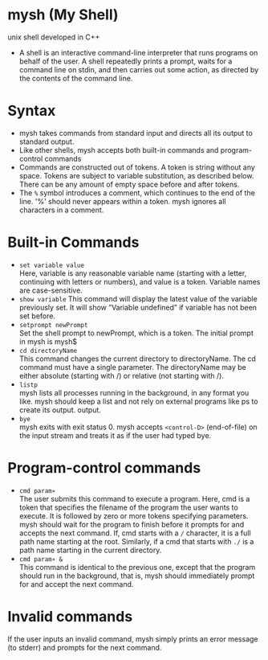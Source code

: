 # mysh (My Shell)
unix shell developed in C++
- A shell is an interactive command-line interpreter that runs programs on behalf of the user. A shell repeatedly
prints a prompt, waits for a command line on stdin, and then carries out some action, as directed by the
contents of the command line.

# Syntax
- mysh takes commands from standard input and directs all its output to standard output.
- Like other shells, mysh accepts both built-in commands and program-control commands
- Commands are constructed out of tokens. A token is string without any space. Tokens are subject to variable
substitution, as described below. There can be any amount of empty space before and after tokens.
- The `%` symbol introduces a comment, which continues to the end of the line. '%' should never
appears within a token. mysh ignores all characters in a comment. 

# Built-in Commands

- `set variable value`  
   Here, variable is any reasonable variable name (starting with a letter, continuing with letters or numbers), and value is a token. Variable names are case-sensitive.
- `show variable` 
   This command will display the latest value of the variable previously set. It will show ”Variable
undefined” if variable has not been set before.
- `setprompt newPrompt`  
   Set the shell prompt to newPrompt, which is a token. The initial prompt in mysh is mysh$ 
- `cd directoryName`  
   This command changes the current directory to directoryName. The cd command must have a single parameter. The directoryName may be either absolute (starting with /) or relative (not starting with /).
- `listp`  
   mysh lists all processes running in the background, in any format you like. mysh should keep a list
and not rely on external programs like ps to create its output. output.
- `bye`  
   mysh exits with exit status 0. mysh accepts `<control-D>` (end-of-file) on the input
stream and treats it as if the user had typed bye.

# Program-control commands

- `cmd param∗`  
   The user submits this command to execute a program. Here, cmd is a token that specifies the filename
of the program the user wants to execute. It is followed by zero or more tokens specifying parameters.
mysh should wait for the program to finish before it prompts for and accepts the next command. If, cmd starts with a `/` character, it is a full path name starting at the root. Similarly, if a cmd that starts with `./` is a path name starting in the current directory.
- `cmd param∗ &`  
   This command is identical to the previous one, except that the program should run in the background,
that is, mysh should immediately prompt for and accept the next command.

# Invalid commands

If the user inputs an invalid command, mysh simply prints an error message (to stderr) and prompts for the next command.
